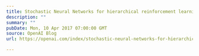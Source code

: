 ```yaml
---
title: Stochastic Neural Networks for hierarchical reinforcement learning
description: ""
summary: ""
pubDate: Mon, 10 Apr 2017 07:00:00 GMT
source: OpenAI Blog
url: https://openai.com/index/stochastic-neural-networks-for-hierarchical-reinforcement-learning

---
```


